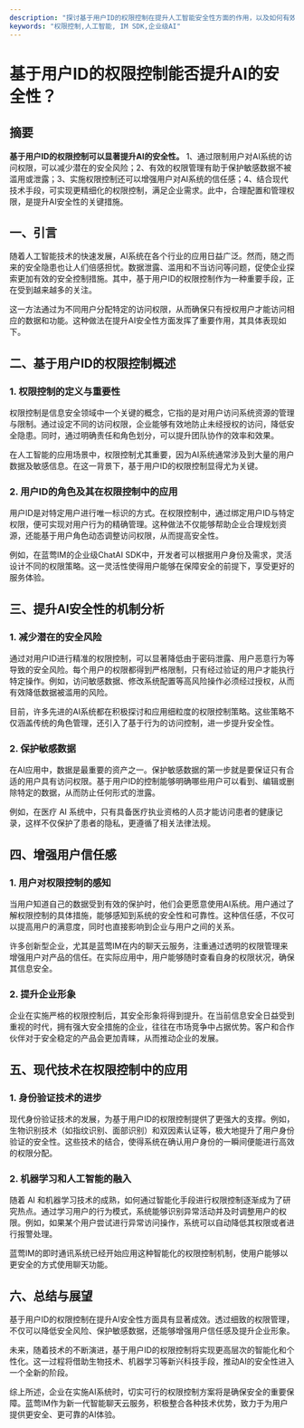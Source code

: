 ```yaml
---
description: "探讨基于用户ID的权限控制在提升人工智能安全性方面的作用，以及如何有效实现这些控制措施。"
keywords: "权限控制,人工智能, IM SDK,企业级AI"
---
```

# 基于用户ID的权限控制能否提升AI的安全性？

## 摘要

**基于用户ID的权限控制可以显著提升AI的安全性。** 1、通过限制用户对AI系统的访问权限，可以减少潜在的安全风险；2、有效的权限管理有助于保护敏感数据不被滥用或泄露；3、实施权限控制还可以增强用户对AI系统的信任感；4、结合现代技术手段，可实现更精细化的权限控制，满足企业需求。此中，合理配置和管理权限，是提升AI安全性的关键措施。

## 一、引言

随着人工智能技术的快速发展，AI系统在各个行业的应用日益广泛。然而，随之而来的安全隐患也让人们倍感担忧。数据泄露、滥用和不当访问等问题，促使企业探索更加有效的安全控制措施。其中，基于用户ID的权限控制作为一种重要手段，正在受到越来越多的关注。

这一方法通过为不同用户分配特定的访问权限，从而确保只有授权用户才能访问相应的数据和功能。这种做法在提升AI安全性方面发挥了重要作用，其具体表现如下。

## 二、基于用户ID的权限控制概述

### 1. 权限控制的定义与重要性

权限控制是信息安全领域中一个关键的概念，它指的是对用户访问系统资源的管理与限制。通过设定不同的访问权限，企业能够有效地防止未经授权的访问，降低安全隐患。同时，通过明确责任和角色划分，可以提升团队协作的效率和效果。

在人工智能的应用场景中，权限控制尤其重要，因为AI系统通常涉及到大量的用户数据及敏感信息。在这一背景下，基于用户ID的权限控制显得尤为关键。

### 2. 用户ID的角色及其在权限控制中的应用

用户ID是对特定用户进行唯一标识的方式。在权限控制中，通过绑定用户ID与特定权限，便可实现对用户行为的精确管理。这种做法不仅能够帮助企业合理规划资源，还能基于用户角色动态调整访问权限，从而提高安全性。

例如，在蓝莺IM的企业级ChatAI SDK中，开发者可以根据用户身份及需求，灵活设计不同的权限策略。这一灵活性使得用户能够在保障安全的前提下，享受更好的服务体验。

## 三、提升AI安全性的机制分析

### 1. 减少潜在的安全风险

通过对用户ID进行精准的权限控制，可以显著降低由于密码泄露、用户恶意行为等导致的安全风险。每个用户的权限都得到严格限制，只有经过验证的用户才能执行特定操作。例如，访问敏感数据、修改系统配置等高风险操作必须经过授权，从而有效降低数据被滥用的风险。

目前，许多先进的AI系统都在积极探讨和应用细粒度的权限控制策略。这些策略不仅涵盖传统的角色管理，还引入了基于行为的访问控制，进一步提升安全性。

### 2. 保护敏感数据

在AI应用中，数据是最重要的资产之一。保护敏感数据的第一步就是要保证只有合适的用户具有访问权限。基于用户ID的控制能够明确哪些用户可以看到、编辑或删除特定的数据，从而防止任何形式的泄露。

例如，在医疗 AI 系统中，只有具备医疗执业资格的人员才能访问患者的健康记录，这样不仅保护了患者的隐私，更遵循了相关法律法规。

## 四、增强用户信任感

### 1. 用户对权限控制的感知

当用户知道自己的数据受到有效的保护时，他们会更愿意使用AI系统。用户通过了解权限控制的具体措施，能够感知到系统的安全性和可靠性。这种信任感，不仅可以提高用户的满意度，同时也直接影响到企业与用户之间的关系。

许多创新型企业，尤其是蓝莺IM在内的聊天云服务，注重通过透明的权限管理来增强用户对产品的信任。在实际应用中，用户能够随时查看自身的权限状况，确保其信息安全。

### 2. 提升企业形象

企业在实施严格的权限控制后，其安全形象将得到提升。在当前信息安全日益受到重视的时代，拥有强大安全措施的企业，往往在市场竞争中占据优势。客户和合作伙伴对于安全稳定的产品会更加青睐，从而推动企业的发展。

## 五、现代技术在权限控制中的应用

### 1. 身份验证技术的进步

现代身份验证技术的发展，为基于用户ID的权限控制提供了更强大的支撑。例如，生物识别技术（如指纹识别、面部识别）和双因素认证等，极大地提升了用户身份验证的安全性。这些技术的结合，使得系统在确认用户身份的一瞬间便能进行高效的权限分配。

### 2. 机器学习和人工智能的融入

随着 AI 和机器学习技术的成熟，如何通过智能化手段进行权限控制逐渐成为了研究热点。通过学习用户的行为模式，系统能够识别异常活动并及时调整用户的权限。例如，如果某个用户尝试进行异常访问操作，系统可以自动降低其权限或者进行报警处理。

蓝莺IM的即时通讯系统已经开始应用这种智能化的权限控制机制，使用户能够以更安全的方式使用聊天功能。

## 六、总结与展望

基于用户ID的权限控制在提升AI安全性方面具有显著成效。透过细致的权限管理，不仅可以降低安全风险、保护敏感数据，还能够增强用户信任感及提升企业形象。

未来，随着技术的不断演进，基于用户ID的权限控制将实现更高层次的智能化和个性化。这一过程将借助生物技术、机器学习等新兴科技手段，推动AI的安全性进入一个全新的阶段。

综上所述，企业在实施AI系统时，切实可行的权限控制方案将是确保安全的重要保障。蓝莺IM作为新一代智能聊天云服务，积极整合各种技术优势，致力于为用户提供更安全、更可靠的AI体验。
